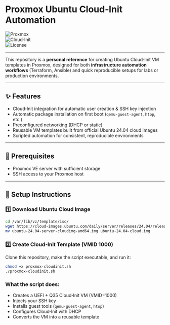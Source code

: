 #  Proxmox Ubuntu Cloud‑Init Automation

![Proxmox](https://img.shields.io/badge/Proxmox-Automation-orange?logo=proxmox)  
![Cloud‑Init](https://img.shields.io/badge/Cloud--Init-Ubuntu%2024.04-blue?logo=ubuntu)  
![License](https://img.shields.io/badge/License-MIT-green)

---

This repository is a **personal reference** for creating Ubuntu Cloud‑Init VM templates in Proxmox, designed for both **infrastructure automation workflows** (Terraform, Ansible) and quick reproducible setups for labs or production environments.

---

## ✨ Features

- Cloud‑Init integration for automatic user creation & SSH key injection  
- Automatic package installation on first boot (`qemu-guest-agent`, `htop`, etc.)  
- Preconfigured networking (DHCP or static)  
- Reusable VM templates built from official Ubuntu 24.04 cloud images  
- Scripted automation for consistent, reproducible environments

---

## 🧱 Prerequisites
- Proxmox VE server with sufficient storage  
- SSH access to your Proxmox host  
---

## 🧩 Setup Instructions

### 1️⃣ Download Ubuntu Cloud Image


```bash
cd /var/lib/vz/template/iso/
wget https://cloud-images.ubuntu.com/daily/server/releases/24.04/release/ubuntu-24.04-server-cloudimg-amd64.img
mv ubuntu-24.04-server-cloudimg-amd64.img ubuntu-24.04-cloud.img
```

### 2️⃣ Create Cloud‑Init Template (VMID 1000)
Clone this repository, make the script executable, and run it:
```bash
chmod +x proxmox-cloudinit.sh
./proxmox-cloudinit.sh
```

### What the script does:
- Creates a UEFI + Q35 Cloud‑Init VM (VMID=1000)  
- Injects your SSH key  
- Installs guest tools (`qemu‑guest‑agent`, `htop`)  
- Configures Cloud‑Init with DHCP  
- Converts the VM into a reusable template  


